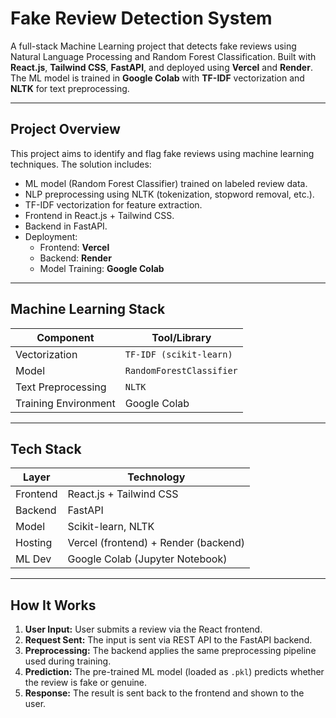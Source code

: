 # Fake Review Detection System

A full-stack Machine Learning project that detects fake reviews using Natural Language Processing and Random Forest Classification. Built with **React.js**, **Tailwind CSS**, **FastAPI**, and deployed using **Vercel** and **Render**. The ML model is trained in **Google Colab** with **TF-IDF** vectorization and **NLTK** for text preprocessing.

---

## Project Overview

This project aims to identify and flag fake reviews using machine learning techniques. The solution includes:

- ML model (Random Forest Classifier) trained on labeled review data.
- NLP preprocessing using NLTK (tokenization, stopword removal, etc.).
- TF-IDF vectorization for feature extraction.
- Frontend in React.js + Tailwind CSS.
- Backend in FastAPI.
- Deployment:
  - Frontend: **Vercel**
  - Backend: **Render**
  - Model Training: **Google Colab**

---

## Machine Learning Stack

| Component        | Tool/Library            |
|------------------|-------------------------|
| Vectorization    | `TF-IDF (scikit-learn)` |
| Model            | `RandomForestClassifier`|
| Text Preprocessing | `NLTK`               |
| Training Environment | Google Colab        |

---

## Tech Stack

| Layer     | Technology          |
|-----------|---------------------|
| Frontend  | React.js + Tailwind CSS |
| Backend   | FastAPI             |
| Model     | Scikit-learn, NLTK  |
| Hosting   | Vercel (frontend) + Render (backend) |
| ML Dev    | Google Colab (Jupyter Notebook) |

---
## How It Works

1. **User Input:** User submits a review via the React frontend.
2. **Request Sent:** The input is sent via REST API to the FastAPI backend.
3. **Preprocessing:** The backend applies the same preprocessing pipeline used during training.
4. **Prediction:** The pre-trained ML model (loaded as `.pkl`) predicts whether the review is fake or genuine.
5. **Response:** The result is sent back to the frontend and shown to the user.
